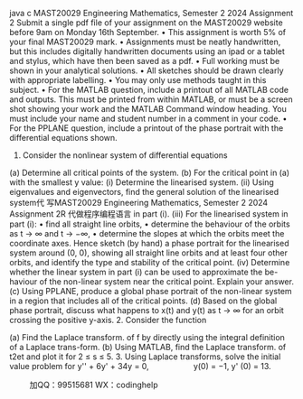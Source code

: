 java c
MAST20029 Engineering Mathematics, Semester 2 2024
Assignment 2
Submit a single pdf file of your assignment on the MAST20029 website before 9am on Monday 16th September.
• This assignment is worth 5% of your final MAST20029 mark.
• Assignments must be neatly handwritten, but this includes digitally handwritten documents using an ipad or a tablet and stylus, which have then been saved as a pdf.
• Full working must be shown in your analytical solutions.
• All sketches should be drawn clearly with appropriate labelling.
• You may only use methods taught in this subject.
• For the MATLAB question, include a printout of all MATLAB code and outputs. This must be printed from within MATLAB, or must be a screen shot showing your work and the MATLAB Command window heading. You must include your name and student number in a comment in your code.
• For the PPLANE question, include a printout of the phase portrait with the differential equations shown.
1. Consider the nonlinear system of differential equations

(a) Determine all critical points of the system.
(b) For the critical point in (a) with the smallest y value:
(i) Determine the linearised system.
(ii) Using eigenvalues and eigenvectors, find the general solution of the linearised system代 写MAST20029 Engineering Mathematics, Semester 2 2024 Assignment 2R
代做程序编程语言 in part (i).
(iii) For the linearised system in part (i):
• find all straight line orbits,
• determine the behaviour of the orbits as t → ∞ and t → −∞,
• determine the slopes at which the orbits meet the coordinate axes.
Hence sketch (by hand) a phase portrait for the linearised system around (0, 0), showing all straight line orbits and at least four other orbits, and identify the type and stability of the critical point.
(iv) Determine whether the linear system in part (i) can be used to approximate the be-haviour of the non-linear system near the critical point. Explain your answer.
(c) Using PPLANE, produce a global phase portrait of the non-linear system in a region that includes all of the critical points.
(d) Based on the global phase portrait, discuss what happens to x(t) and y(t) as t → ∞ for an orbit crossing the positive y-axis.
2. Consider the function

(a) Find the Laplace transform. of f by directly using the integral definition of a Laplace trans-form.
(b) Using MATLAB, find the Laplace transform. of t2et and plot it for 2 ≤ s ≤ 5.
3. Using Laplace transforms, solve the initial value problem for
y'' + 6y' + 34y = 0,                    y(0) = −1, y' (0) = 13.







         
加QQ：99515681  WX：codinghelp
